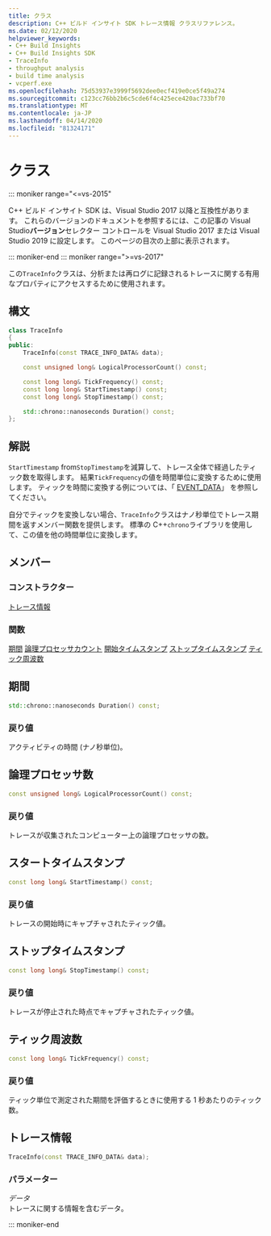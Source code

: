 ```yaml
---
title: クラス
description: C++ ビルド インサイト SDK トレース情報 クラスリファレンス。
ms.date: 02/12/2020
helpviewer_keywords:
- C++ Build Insights
- C++ Build Insights SDK
- TraceInfo
- throughput analysis
- build time analysis
- vcperf.exe
ms.openlocfilehash: 75d53937e3999f5692dee0ecf419e0ce5f49a274
ms.sourcegitcommit: c123cc76bb2b6c5cde6f4c425ece420ac733bf70
ms.translationtype: MT
ms.contentlocale: ja-JP
ms.lasthandoff: 04/14/2020
ms.locfileid: "81324171"
---
```

# <a name="traceinfo-class"></a>クラス

::: moniker range="<=vs-2015"

C++ ビルド インサイト SDK は、Visual Studio 2017 以降と互換性があります。 これらのバージョンのドキュメントを参照するには、この記事の Visual Studio**バージョン**セレクター コントロールを Visual Studio 2017 または Visual Studio 2019 に設定します。 このページの目次の上部に表示されます。

::: moniker-end
::: moniker range=">=vs-2017"

この`TraceInfo`クラスは、分析または再ログに記録されるトレースに関する有用なプロパティにアクセスするために使用されます。

## <a name="syntax"></a>構文

```cpp
class TraceInfo
{
public:
    TraceInfo(const TRACE_INFO_DATA& data);

    const unsigned long& LogicalProcessorCount() const;

    const long long& TickFrequency() const;
    const long long& StartTimestamp() const;
    const long long& StopTimestamp() const;

    std::chrono::nanoseconds Duration() const;
};
```

## <a name="remarks"></a>解説

`StartTimestamp` from`StopTimestamp`を減算して、トレース全体で経過したティック数を取得します。 結果`TickFrequency`の値を時間単位に変換するために使用します。 ティックを時間に変換する例については、「 [EVENT_DATA](../c-event-data-types/event-data-struct.md)」 を参照してください。

自分でティックを変換しない場合、`TraceInfo`クラスはナノ秒単位でトレース期間を返すメンバー関数を提供します。 標準の C++`chrono`ライブラリを使用して、この値を他の時間単位に変換します。

## <a name="members"></a>メンバー

### <a name="constructors"></a>コンストラクター

[トレース情報](#trace-info)

### <a name="functions"></a>関数

[期間](#duration)
[論理プロセッサカウント](#logical-processor-count)
[開始タイムスタンプ](#start-timestamp)
[ストップタイムスタンプ](#stop-timestamp)
[ティック周波数](#tick-frequency)

## <a name="duration"></a><a name="duration"></a>期間

```cpp
std::chrono::nanoseconds Duration() const;
```

### <a name="return-value"></a>戻り値

アクティビティの時間 (ナノ秒単位)。

## <a name="logicalprocessorcount"></a><a name="logical-processor-count"></a>論理プロセッサ数

```cpp
const unsigned long& LogicalProcessorCount() const;
```

### <a name="return-value"></a>戻り値

トレースが収集されたコンピューター上の論理プロセッサの数。

## <a name="starttimestamp"></a><a name="start-timestamp"></a>スタートタイムスタンプ

```cpp
const long long& StartTimestamp() const;
```

### <a name="return-value"></a>戻り値

トレースの開始時にキャプチャされたティック値。

## <a name="stoptimestamp"></a><a name="stop-timestamp"></a>ストップタイムスタンプ

```cpp
const long long& StopTimestamp() const;
```

### <a name="return-value"></a>戻り値

トレースが停止された時点でキャプチャされたティック値。

## <a name="tickfrequency"></a><a name="tick-frequency"></a>ティック周波数

```cpp
const long long& TickFrequency() const;
```

### <a name="return-value"></a>戻り値

ティック単位で測定された期間を評価するときに使用する 1 秒あたりのティック数。

## <a name="traceinfo"></a><a name="trace-info"></a>トレース情報

```cpp
TraceInfo(const TRACE_INFO_DATA& data);
```

### <a name="parameters"></a>パラメーター

*データ*\
トレースに関する情報を含むデータ。

::: moniker-end
